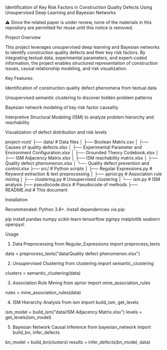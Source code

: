 Identification of Key Risk Factors in Construction Quality Defects Using Unsupervised Deep Learning and Bayesian Networks

⚠️ Since the related paper is under review, none of the materials in this repository are permitted for reuse until this notice is removed.

Project Overview

This project leverages unsupervised deep learning and Bayesian networks to identify construction quality defects and their key risk factors. By integrating textual data, experimental parameters, and expert-coded information, the project enables structured representation of construction issues, causal relationship modeling, and risk visualization.

Key Features:

Identification of construction quality defect phenomena from textual data

Unsupervised semantic clustering to discover hidden problem patterns

Bayesian network modeling of key risk factor causality

Interpretive Structural Modeling (ISM) to analyze problem hierarchy and reachability

Visualization of defect distribution and risk levels

project-root/
├── data/                               # Data files
│   ├── Boolean Matrix.csv
│   ├── Causes of quality defects.xlsx
│   ├── Experimental Parameter and Environment Configuration.xlsx
│   ├── Grounded Theory Codebook.xlsx
│   ├── ISM Adjacency Matrix.xlsx
│   ├── ISM reachability matrix.xlsx
│   ├── Quality defect phenomenon.xlsx
│   └── Quality defect prevention and control.xlsx
├── src/                                # Python scripts
│   ├── Regular Expressions.py          # Keyword extraction & text preprocessing
│   ├── aprior.py                       # Association rule mining
│   ├── clustering.py                   # Unsupervised clustering
│   └── ism.py                          # ISM analysis
├── pseudocode.docx                      # Pseudocode of methods
├── README.md                            # This document


Installation

Recommended: Python 3.8+. Install dependencies via pip:

pip install pandas numpy scikit-learn tensorflow pgmpy matplotlib seaborn openpyxl

Usage
1. Data Preprocessing
from Regular_Expressions import preprocess_texts

data = preprocess_texts("data/Quality defect phenomenon.xlsx")

2. Unsupervised Clustering
from clustering import semantic_clustering

clusters = semantic_clustering(data)

3. Association Rule Mining
from aprior import mine_association_rules

rules = mine_association_rules(data)

4. ISM Hierarchy Analysis
from ism import build_ism, get_levels

ism_model = build_ism("data/ISM Adjacency Matrix.xlsx")
levels = get_levels(ism_model)

5. Bayesian Network Causal Inference
from bayesian_network import build_bn, infer_defects

bn_model = build_bn(clusters)
results = infer_defects(bn_model, data)
